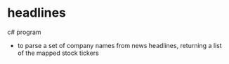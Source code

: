 # headlines

c# program
- to parse a set of company names from news headlines, returning a list of the mapped stock tickers
